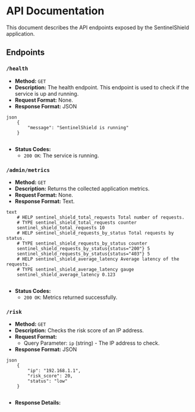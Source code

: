 # API Documentation

This document describes the API endpoints exposed by the SentinelShield application.

## Endpoints

### `/health`

*   **Method:** `GET`
*   **Description:** The health endpoint. This endpoint is used to check if the service is up and running.
*   **Request Format:** None.
*   **Response Format:** JSON
```
json
    {
        "message": "SentinelShield is running"
    }
    
```
*   **Status Codes:**
    *   `200 OK`: The service is running.

### `/admin/metrics`

*   **Method:** `GET`
*   **Description:** Returns the collected application metrics.
*   **Request Format:** None.
*   **Response Format:** Text.
```
text
    # HELP sentinel_shield_total_requests Total number of requests.
    # TYPE sentinel_shield_total_requests counter
    sentinel_shield_total_requests 10
    # HELP sentinel_shield_requests_by_status Total requests by status.
    # TYPE sentinel_shield_requests_by_status counter
    sentinel_shield_requests_by_status{status="200"} 5
    sentinel_shield_requests_by_status{status="403"} 5
    # HELP sentinel_shield_average_latency Average latency of the requests.
    # TYPE sentinel_shield_average_latency gauge
    sentinel_shield_average_latency 0.123
    
```
*   **Status Codes:**
    *   `200 OK`: Metrics returned successfully.

### `/risk`

*   **Method:** `GET`
*   **Description:** Checks the risk score of an IP address.
*   **Request Format:**
    *   Query Parameter: `ip` (string) - The IP address to check.
*   **Response Format:** JSON
```
json
    {
        "ip": "192.168.1.1",
        "risk_score": 20,
        "status": "low"
    }
    
```
*   **Response Details:**